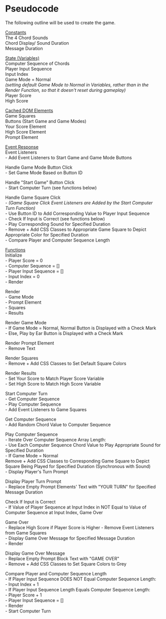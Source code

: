 # Pseudocode
The following outline will be used to create the game. 

<ins>Constants</ins><br/>
The 4 Chord Sounds<br/>
Chord Display/ Sound Duration<br/>
Message Duration<br/>

<ins>State (Variables)</ins><br/>
Computer Sequence of Chords<br/>
Player Input Sequence<br/>
Input Index<br/>
Game Mode = Normal<br/>
*(setting default Game Mode to Normal in Variables, rather than in the Render Function, so that it doesn't reset during gameplay)*<br/>
Player Score<br/>
High Score<br/>

<ins>Cached DOM Elements</ins><br/>
Game Squares<br/>
Buttons (Start Game and Game Modes)<br/>
Your Score Element<br/>
High Score Element<br/>
Prompt Element<br/>

<ins>Event Response</ins><br/>
Event Listeners<br/>
    - Add Event Listeners to Start Game and Game Mode Buttons<br/>

Handle Game Mode Button Click<br/>
    - Set Game Mode Based on Button ID<br/>

Handle "Start Game" Button Click<br/>
    - Start Computer Turn (see functions below)</br>

Handle Game Square Click<br/>
    - *(Game Square Click Event Listeners are Added by the Start Computer Turn Function)*</br>
    - Use Button ID to Add Corresponding Value to Player Input Sequence<br/>
    - Check If Input is Correct (see functions below)<br/>
    - Play Corresponding Sound for Specified Duration<br/>
    - Remove + Add CSS Classes to Appropriate Game Square to Depict Appropriate Color for Specified Duration<br/>
    - Compare Player and Computer Sequence Length<br/>

<ins>Functions</ins><br/>
Initialize<br/>
    - Player Score = 0<br/>
    - Computer Sequence = []<br/>
    - Player Input Sequence = []<br/>
    - Input Index = 0<br/>
    - Render<br/>

Render<br/>
    - Game Mode<br/>
    - Prompt Element<br/>
    - Squares<br/>
    - Results<br/>

Render Game Mode<br/>
    - If Game Mode = Normal, Normal Button is Displayed with a Check Mark</br>
    - Else, Play by Ear Button is Displayed with a Check Mark<br/>

Render Prompt Element<br/>
    - Remove Text<br/>

Render Squares<br/>
    - Remove + Add CSS Classes to Set Default Square Colors<br/>

Render Results<br/>
    - Set Your Score to Match Player Score Variable<br/>
    - Set High Score to Match High Score Variable<br/>

Start Computer Turn</br>
    - Get Computer Sequence<br/>
    - Play Computer Sequence<br/>
    - Add Event Listeners to Game Squares<br/>

Get Computer Sequence<br/>
    - Add Random Chord Value to Computer Sequence<br/>

Play Computer Sequence<br/>
    - Iterate Over Computer Sequence Array Length:<br/>
        - Use Each Computer Sequence Chord Value to Play Appropriate Sound for Specified Duration<br/>
        - If Game Mode = Normal<br/>
            Remove + Add CSS Classes to Corresponding Game Square to Depict Square Being Played for Specified Duration (Synchronous with Sound)<br/>
    - Display Player's Turn Prompt<br/>

Display Player Turn Prompt<br/>
    - Replace Empty Prompt Elements' Text with "YOUR TURN" for Specified Message Duration<br/>

Check If Input is Correct<br/>
    - If Value of Player Sequence at Input Index in NOT Equal to Value of Computer Sequence at Input Index, Game Over<br/>

Game Over<br/>
    - Replace High Score if Player Score is Higher
    - Remove Event Listeners from Game Squares<br/>
    - Display Game Over Message for Specified Message Duration<br/>
    - Render<br/>

Display Game Over Message<br/>
    - Replace Empty Prompt Block Text with "GAME OVER"<br/>
    - Remove + Add CSS Classes to Set Square Colors to Grey<br/>

Compare Player and Computer Sequence Length<br/>
    - If Player Input Sequence DOES NOT Equal Computer Sequence Length:</br>
    - Input Index + 1<br/>
    - If Player Input Sequence Length Equals Computer Sequence Length:<br/>
    - Player Score + 1<br/>
    - Player Input Sequence = []</br>
    - Render<br/>
    - Start Computer Turn<br/>